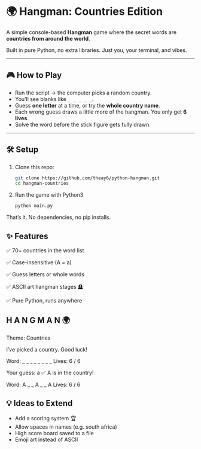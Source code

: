 # 🌍 Hangman: Countries Edition  

A simple console-based **Hangman** game where the secret words are **countries from around the world**.  

Built in pure Python, no extra libraries. Just you, your terminal, and vibes.  

---

## 🎮 How to Play  

- Run the script → the computer picks a random country.  
- You’ll see blanks like `_ _ _ _ _`.  
- Guess **one letter** at a time, or try the **whole country name**.  
- Each wrong guess draws a little more of the hangman. You only get **6 lives**.  
- Solve the word before the stick figure gets fully drawn.  

---

## 🛠️ Setup  

1. Clone this repo:  

   ```bash
   git clone https://github.com/theay6/python-hangman.git
   cd hangman-countries

2. Run the game with Python3
   ```bash
   python main.py

That’s it. No dependencies, no pip installs.

## ✨ Features

✅ 70+ countries in the word list

✅ Case-insensitive (A = a)

✅ Guess letters or whole words

✅ ASCII art hangman stages 🪦

✅ Pure Python, runs anywhere

## H A N G M A N 🌍
Theme: Countries

I’ve picked a country. Good luck!

Word:   _ _ _ _ _ _ _ _
Lives:  6 / 6

Your guess: a
✅ A is in the country!

Word:   A _ _ A _ _ A
Lives:  6 / 6

## 💡 Ideas to Extend
- Add a scoring system 🏆
- Allow spaces in names (e.g. south africa)
- High score board saved to a file
- Emoji art instead of ASCII



